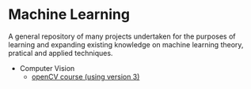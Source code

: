 # Machine Learning

A general repository of many projects undertaken for the purposes of learning and expanding existing knowledge on machine learning theory, pratical and applied techniques.

- Computer Vision
    - [openCV course (using version 3)](https://github.com/irisida/machine_learning/tree/master/computer_vision/opencv)
